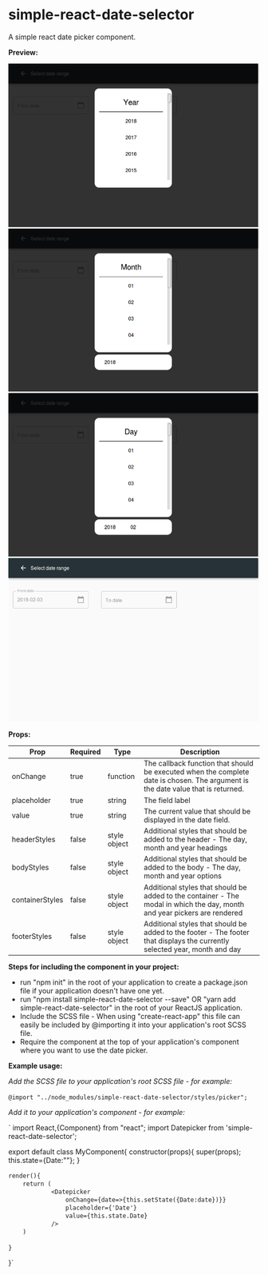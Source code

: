 # simple-react-date-selector

A simple react date picker component.

**Preview:**

![Year](screenshots/year.png)
![Month](screenshots/month.png)
![Day](screenshots/day.png)
![Selected](screenshots/selected.png)

**Props:**

|Prop|Required|Type|Description|
|---------|---------|---------|---------|
|onChange|true|function|The callback function that should be executed when the complete date is chosen. The argument is the date value that is returned.|
|placeholder|true|string|The field label|
|value|true|string|The current value that should be displayed in the date field.|
|headerStyles|false|style object|Additional styles that should be added to the header - The day, month and year headings|
|bodyStyles|false|style object|Additional styles that should be added to the body -  The day, month and year options|
|containerStyles|false|style object|Additional styles that should be added to the container - The modal in which the day, month and year pickers are rendered|
|footerStyles|false|style object|Additional styles that should be added to the footer - The footer that displays the currently selected year, month and day|

**Steps for including the component in your project:**

- run "npm init" in the root of your application to create a package.json file if your application doesn't have one yet.
- run "npm install simple-react-date-selector --save" OR "yarn add simple-react-date-selector" in the root of your ReactJS application.
- Include the SCSS file - When using "create-react-app" this file can easily be included by @importing it into your application's root SCSS file.
- Require the component at the top of your application's component where you want to use the date picker.

**Example usage:**

*Add the SCSS file to your application's root SCSS file - for example:*

`@import "../node_modules/simple-react-date-selector/styles/picker";`

*Add it to your application's component - for example:*

`
import React,{Component} from "react";
import Datepicker from 'simple-react-date-selector';

export default class MyComponent{
    constructor(props){
        super(props);
        this.state={Date:""};
    }

    render(){
        return (
                <Datepicker  
                    onChange={date=>{this.setState({Date:date})}}
                    placeholder={'Date'}
                    value={this.state.Date}
                />
        )

    }
}`